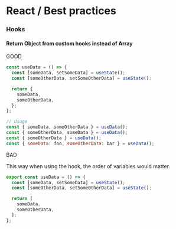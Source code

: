 # React / Best practices

### Hooks

#### Return Object from custom hooks instead of Array

GOOD

```js
const useData = () => {
  const [someData, setSomeData] = useState();
  const [someOtherData, setSomeOtherData] = useState();

  return {
    someData,
    someOtherData,
  };
};

// Usage
const { someData, someOtherData } = useData();
const { someOtherData, someData } = useData();
const { someOtherData } = useData();
const { someData: foo, someOtherData: bar } = useData();
```

BAD

This way when using the hook, the order of variables would matter.

```js
export const useData = () => {
  const [someData, setSomeData] = useState();
  const [someOtherData, setSomeOtherData] = useState();

  return [
    someData,
    someOtherData,
  ];
};
```
